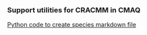 ### Support utilities for CRACMM in CMAQ

[Python code to create species markdown file](cmaq_species_markdown_fromnml.py)
